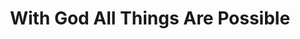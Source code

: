 ---
title: "With God All Things Are Possible"
url: /ganta/with-god-all-things-are-possible-2/
shop: convenience
---